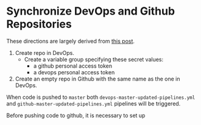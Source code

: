 # Synchronize DevOps and Github Repositories

These directions are largely derived from
[this post](https://stackoverflow.com/questions/36814023/how-to-synchronize-vsts-and-github-respositories-when-commits-are-made).

1. Create repo in DevOps.
    * Create a variable group specifying these secret values:
      * a github personal access token
      * a devops personal access token
1. Create an empty repo in Github with the same name as the one in DevOps.

When code is pushed to `master` both `devops-master-updated-pipelines.yml`
and `github-master-updated-pipelines.yml` pipelines will be triggered.

Before pushing code to github, it is necessary to set up
